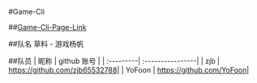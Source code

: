 #Game-Cli

##<a href=http://game-cli.github.io/Game-Cli/>Game-Cli-Page-Link</a>

##队名
草料 - 游戏杨帆

##队员
| 昵称       | github 账号     |
| :---------| :----------------|
| zjb       | <https://github.com/zjb65532788>|
| YoFoon    | <https://github.com/YoFoon>|


